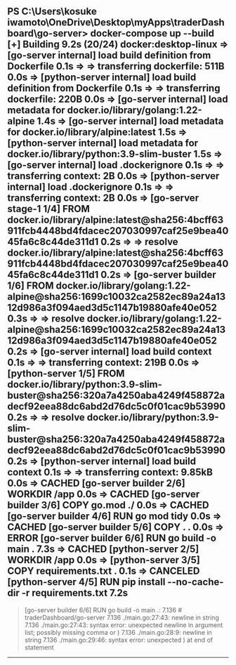 PS C:\Users\kosuke iwamoto\OneDrive\Desktop\myApps\traderDashboard\go-server> docker-compose up --build
[+] Building 9.2s (20/24)                                                                                                                         docker:desktop-linux
 => [go-server internal] load build definition from Dockerfile                                                                                                    0.1s
 => => transferring dockerfile: 511B                                                                                                                              0.0s 
 => [python-server internal] load build definition from Dockerfile                                                                                                0.1s 
 => => transferring dockerfile: 220B                                                                                                                              0.0s 
 => [go-server internal] load metadata for docker.io/library/golang:1.22-alpine                                                                                   1.4s 
 => [go-server internal] load metadata for docker.io/library/alpine:latest                                                                                        1.5s 
 => [python-server internal] load metadata for docker.io/library/python:3.9-slim-buster                                                                           1.5s 
 => [go-server internal] load .dockerignore                                                                                                                       0.1s
 => => transferring context: 2B                                                                                                                                   0.0s 
 => [python-server internal] load .dockerignore                                                                                                                   0.1s 
 => => transferring context: 2B                                                                                                                                   0.0s
 => [go-server stage-1 1/4] FROM docker.io/library/alpine:latest@sha256:4bcff63911fcb4448bd4fdacec207030997caf25e9bea4045fa6c8c44de311d1                          0.2s 
 => => resolve docker.io/library/alpine:latest@sha256:4bcff63911fcb4448bd4fdacec207030997caf25e9bea4045fa6c8c44de311d1                                            0.2s 
 => [go-server builder 1/6] FROM docker.io/library/golang:1.22-alpine@sha256:1699c10032ca2582ec89a24a1312d986a3f094aed3d5c1147b19880afe40e052                     0.3s 
 => => resolve docker.io/library/golang:1.22-alpine@sha256:1699c10032ca2582ec89a24a1312d986a3f094aed3d5c1147b19880afe40e052                                       0.2s 
 => [go-server internal] load build context                                                                                                                       0.1s 
 => => transferring context: 219B                                                                                                                                 0.0s 
 => [python-server 1/5] FROM docker.io/library/python:3.9-slim-buster@sha256:320a7a4250aba4249f458872adecf92eea88dc6abd2d76dc5c0f01cac9b53990                     0.2s
 => => resolve docker.io/library/python:3.9-slim-buster@sha256:320a7a4250aba4249f458872adecf92eea88dc6abd2d76dc5c0f01cac9b53990                                   0.2s 
 => [python-server internal] load build context                                                                                                                   0.1s 
 => => transferring context: 9.85kB                                                                                                                               0.0s 
 => CACHED [go-server builder 2/6] WORKDIR /app                                                                                                                   0.0s
 => CACHED [go-server builder 3/6] COPY go.mod ./                                                                                                                 0.0s 
 => CACHED [go-server builder 4/6] RUN go mod tidy                                                                                                                0.0s 
 => CACHED [go-server builder 5/6] COPY . .                                                                                                                       0.0s 
 => ERROR [go-server builder 6/6] RUN go build -o main .                                                                                                          7.3s 
 => CACHED [python-server 2/5] WORKDIR /app                                                                                                                       0.0s 
 => [python-server 3/5] COPY requirements.txt .                                                                                                                   0.1s 
 => CANCELED [python-server 4/5] RUN pip install --no-cache-dir -r requirements.txt                                                                               7.2s 
------
 > [go-server builder 6/6] RUN go build -o main .:
7.136 # traderDashboard/go-server
7.136 ./main.go:27:43: newline in string
7.136 ./main.go:27:43: syntax error: unexpected newline in argument list; possibly missing comma or )
7.136 ./main.go:28:9: newline in string
7.136 ./main.go:29:46: syntax error: unexpected ) at end of statement
------